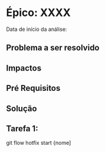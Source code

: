 # Épico: XXXX
Data de início da análise: 
## Problema a ser resolvido

## Impactos

## Pré Requisitos
## Solução

## Tarefa 1: 

git flow hotfix start {nome]